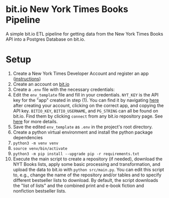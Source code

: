# bit.io New York Times Books Pipeline
A simple bit.io ETL pipeline for getting data from the New York Times Books API into a Postgres Database on bit.io.

# Setup
1. Create a New York Times Developer Account and register an app ([instructions](https://developer.nytimes.com/get-started))
2. Create an account on [bit.io](https://bit.io)
3. Create a `.env` file with the necessary credentials:
  1. Edit the `env_template` file and fill in your credentials. `NYT_KEY` is the API key for the "app" created in step (1). You can find it by navigating [here](https://developer.nytimes.com/my-apps) after creating your account, clicking on the correct app, and copying the API key. `BITIO_KEY`, `BITIO_USERNAME`, and `PG_STRING` can all be found on bit.io. Find them by clicking `connect` from any bit.io repository page. See [here](https://docs.bit.io/docs/connecting-to-bitio) for more details.
  2. Save the edited `env_template` as `.env` in the project's root directory.
4. Create a python virtual environment and install the python package dependencies
  1. `python3 -m venv venv`
  2. `source venv/bin/activate`
  3. `python3 -m pip install --upgrade pip -r requirements.txt`
5. Execute the main script to create a repository (if needed), download the NYT Books lists, apply some basic processing and transformation, and upload the data to bit.io with `python src/main.py`. You can edit this script to, e.g., change the name of the repository and/or tables and to specify different bestseller lists to download. By default, the script downloads the "list of lists" and the combined print and e-book fiction and nonfiction bestseller lists.
